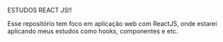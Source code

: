 ESTUDOS REACT JS!!

Esse repositório tem foco em aplicação web com ReactJS, onde estarei aplicando meus estudos como hooks, componentes e etc.
